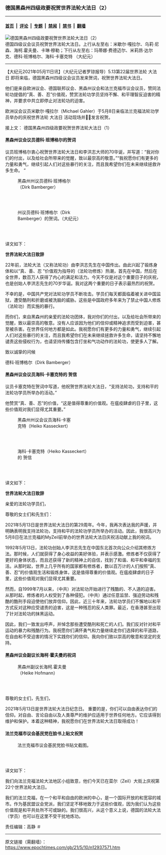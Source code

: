 ### 德国黑森州四级政要祝贺世界法轮大法日（2）

---

#### [首页](../../../..?n12937571) &nbsp;|&nbsp; [评论](../../../../../epoch-comment?n12937571) &nbsp;|&nbsp; [专题](../../../../../epoch-special?n12937571) &nbsp;|&nbsp; [禁闻](../../../../../epoch-news?n12937571) &nbsp;|&nbsp; [禁书](../../../../../books?n12937571) &nbsp;|&nbsp; [翻墙](https://github.com/gfw-breaker/nogfw/blob/master/README.md?n12937571)


<div><img alt="德国黑森州四级政要祝贺世界法轮大法日（2）" class="attachment-djy_600_400 size-djy_600_400 wp-post-image" src="https://i.epochtimes.com/assets/uploads/2021/05/id12939079-klein.jpg"/>
<div class="caption">
 德国四级议会议员祝贺世界法轮大法日。上行从左至右：米歇尔·嘎拉尔、乌莉·尼森、海柯.霍夫曼、卡琳·穆勒；下行从左至右：玛蒂娜·费德迈尔、米莉昂·达尔克、德科·班博格尔、海科·卡塞克特
（大纪元）
</div></div><hr/><div class="post_content" id="artbody" itemprop="articleBody">
 <!-- article content begin -->
 <p>
  【大纪元2021年05月11日讯】（大纪元记者罗琼报导）5.13第22届世界法轮
  <ok href="https://www.epochtimes.com/gb/tag/%E5%A4%A7%E6%B3%95%E6%97%A5.html">
   大法日
  </ok>
  即将来临，德国黑森州四级议会议员发来贺词，祝贺世界法轮大法日。
 </p>
 <p>
  他们是来自欧洲议会、德国联邦议会、黑森州议会和法兰克福市议会议员，赞同法轮功提倡的“真、善、忍”价值观，赞赏法轮功学员坚持不懈、和平理智反迫害的精神，并要求中共立即停止对法轮功的迫害。
 </p>
 <p>
  欧洲议会议员米歇尔·嘎拉尔（Michael Gahler）于5月8日亲临法兰克福法轮功学员举办的庆祝世界法轮
  <ok href="https://www.epochtimes.com/gb/tag/%E5%A4%A7%E6%B3%95%E6%97%A5.html">
   大法日
  </ok>
  活动现场并发言祝贺。
 </p>
 <p>
  接上文：
  <ok href="https://www.epochtimes.com/gb/21/5/9/n12934877.htm">
   德国黑森州四级政要祝贺世界法轮大法日（1）
  </ok>
 </p>
 <h4>
  黑森州议会议员德科·班博格尔的贺词
 </h4>
 <p>
  议员班博格尔衷心祝贺世界法轮大法日和李洪志大师的70华诞，并写道：“我对你们的付出，以及给社会所带来的觉醒，致以最崇高的敬意。”“我祝愿你们有更多的力量和勇气，继续引起人们对这些暴行的关注，而且我希望你们在未来继续拯救许多生命。 ”
 </p>
 <figure aria-describedby="caption-attachment-12939102" class="wp-caption aligncenter" id="attachment_12939102" style="width: 212px">
  <ok href="https://i.epochtimes.com/assets/uploads/2021/05/id12939102-Unknown.jpg" target="_blank">
   <img alt="" class="size-full wp-image-12939102" src="https://i.epochtimes.com/assets/uploads/2021/05/id12939102-Unknown.jpg"/>
  </ok>
  <br/><figcaption class="wp-caption-text" id="caption-attachment-12939102">
   黑森州州议员德科·班博格尔（Dirk Bamberger）
  </figcaption><br/>
 </figure><br/>
 <figure aria-describedby="caption-attachment-12937619" class="wp-caption aligncenter" id="attachment_12937619" style="width: 204px">
  <ok href="https://i.epochtimes.com/assets/uploads/2021/05/id12937619-Grusswort-von-Bamberger.jpg" target="_blank">
   <img alt="" class="wp-image-12937619" src="https://i.epochtimes.com/assets/uploads/2021/05/id12937619-Grusswort-von-Bamberger.jpg"/>
  </ok>
  <br/><figcaption class="wp-caption-text" id="caption-attachment-12937619">
   州议员德科·班博格尔（Dirk Bamberger）的贺词。（大纪元）
  </figcaption><br/>
 </figure><br/>
 <p>
  译文如下：
 </p>
 <p>
  <strong>
   世界法轮大法日致辞
  </strong>
 </p>
 <p>
  22年前，法轮大法（又称法轮功）由李洪志先生在中国传出。由此兴起了锻炼身体和以“真、善、忍 ”价值观为指导的（法轮功修炼）热潮，首先在中国，然后在全世界，数百万人获得了内心的满足和活力。今天不仅是对这个重要日子的庆祝，也是创始人李洪志先生的70岁华诞。我对这两个重要的日子表示最热烈的祝贺。
 </p>
 <p>
  不幸的是，中国共产党对法轮功学员不断攻击。学员们每天都面临着被关进中国监狱，遭受酷刑和折磨或被洗脑的威胁。这些是中国政府多年来为了禁止中国人修炼（法轮功）而实施的暴行。
 </p>
 <p>
  而你们，来自黑森州的亲爱的法轮功团体，我对你们的付出，以及给社会所带来的觉醒，致以最崇高的敬意。没有人应该因为他们的信仰或精神追求而受到迫害，甚至被杀害。在世界任何地方都是如此。我祝愿你们有更多的力量和勇气，继续引起人们对这些暴行的关注，而且我希望你们在未来继续拯救许多生命，请坚持不懈地谴责这些侵权行为，也请坚持传播包含打坐和气功动作的法轮功，使更多人了解。
 </p>
 <p>
  致以诚挚的问候
 </p>
 <p>
  德科·班博格尔（Dirk Bamberger）
 </p>
 <h4>
  黑森州议会议员海科·卡塞克特的
  <ok href="https://www.epochtimes.com/gb/tag/%E8%B4%BA%E4%BF%A1.html">
   贺信
  </ok>
 </h4>
 <p>
  议员卡塞克特在贺词中写道，他祝贺世界法轮大法日，“支持法轮功，支持和平的法轮功学员所举办的活动。”
 </p>
 <p>
  他赞赏“真、善、忍”的价值，“这是值得尊重的价值观。在瘟疫肆虐的日子里，这些价值观对我们显得尤其重要。”
 </p>
 <figure aria-describedby="caption-attachment-12939107" class="wp-caption aligncenter" id="attachment_12939107" style="width: 183px">
  <ok href="https://i.epochtimes.com/assets/uploads/2021/05/id12939107-K.jpg" target="_blank">
   <img alt="" class="size-full wp-image-12939107" src="https://i.epochtimes.com/assets/uploads/2021/05/id12939107-K.jpg"/>
  </ok>
  <br/><figcaption class="wp-caption-text" id="caption-attachment-12939107">
   黑森州州议会议员海科·卡塞克特（Heiko Kasseckert）
  </figcaption><br/>
 </figure><br/>
 <figure aria-describedby="caption-attachment-12939115" class="wp-caption aligncenter" id="attachment_12939115" style="width: 228px">
  <ok href="https://i.epochtimes.com/assets/uploads/2021/05/id12939115-3d34ca4879024da0e70cbce82fe77db0.jpg" target="_blank">
   <img alt="" class="wp-image-12939115" src="https://i.epochtimes.com/assets/uploads/2021/05/id12939115-3d34ca4879024da0e70cbce82fe77db0.jpg"/>
  </ok>
  <br/><figcaption class="wp-caption-text" id="caption-attachment-12939115">
   海科·卡塞克特（Heiko Kasseckert）的
   <ok href="https://www.epochtimes.com/gb/tag/%E8%B4%BA%E4%BF%A1.html">
    贺信
   </ok>
  </figcaption><br/>
 </figure><br/>
 <p>
  译文如下：
 </p>
 <p>
  <strong>
   世界法轮大法日致辞
  </strong>
 </p>
 <p>
  亲爱的法轮功学员们，
 </p>
 <p>
  尊敬的女士们和先生们：
 </p>
 <p>
  2021年5月13日是世界法轮大法日的第29周年。今年，我再次表达我的声援，并明确表明我支持法轮功，支持和平的法轮功学员所举办的活动。因此，我很高兴为5月8日在法兰克福的MyZeil前举办的世界法轮大法日庆祝活动献上我的祝词。
 </p>
 <p>
  1992年5月13日，法轮功创始人李洪志先生在中国东北首次向公众介绍其修炼方法。那时候，人们就获得了身心收益的美好体验，并表示感激。修炼者不仅获得了更好的身体状态，而且还获得了新的精神上的自信，找到了和谐、和平和幸福的生活。从那时起，世界上几乎所有的国家都有修炼者，数以百万计的人们按照“真、善、忍”的价值观生活和锻炼身体，这是值得尊重的价值观。在瘟疫肆虐的日子里，这些价值观对我们显得尤其重要。
 </p>
 <p>
  然而，自1999年7月以来，（中共）对法轮功开始进行了残酷的、不人道的迫害。从那时起，修炼者的人权受到了各种侵犯。（中共）通过任意监禁、强迫劳动和残酷的酷刑手段迫使他们放弃信仰。因此，近三十年来，法轮功学员们不懈地以和平方式反对这种应受谴责的迫害，这是一种残忍的反人类罪。最近，在香港甚至出现了针对法轮功的抹黑运动。
 </p>
 <p>
  因此，我们一致发出呼声，并悼念那些遭受酷刑和死亡的人们。我们反对针对和平运动的暴力和残酷行为。我祝愿你们满怀勇气和力量继续走你们选择的和平道路，在自由和不受迫害的情况下实践你们的信仰。我向你们致以崇高的敬意和坚定的支持。
 </p>
 <h4>
  黑森州议会副议长海柯·霍夫曼的祝词
 </h4>
 <figure aria-describedby="caption-attachment-12939118" class="wp-caption aligncenter" id="attachment_12939118" style="width: 183px">
  <ok href="https://i.epochtimes.com/assets/uploads/2021/05/id12939118-Hofmann.jpg" target="_blank">
   <img alt="" class="size-full wp-image-12939118" src="https://i.epochtimes.com/assets/uploads/2021/05/id12939118-Hofmann.jpg"/>
  </ok>
  <br/><figcaption class="wp-caption-text" id="caption-attachment-12939118">
   黑森州副议长海柯.霍夫曼（Heike Hofmann）
  </figcaption><br/>
 </figure><br/>
 <p>
  尊敬的女士们，先生们，
 </p>
 <p>
  2021年5月13日是世界法轮大法日纪念日。 重要的是，你们可以自由表达你们的信仰。对自由、言论自由以及人类尊严的维护应适用于世界任何地方。它应该得到维护和保护。本着这种精神，我祝愿你们在世界法轮大法日取得成功！
 </p>
 <h4>
  法兰克福市议会基民党在脸书上贴文祝贺
 </h4>
 <figure aria-describedby="caption-attachment-12939287" class="wp-caption aligncenter" id="attachment_12939287" style="width: 306px">
  <ok href="https://i.epochtimes.com/assets/uploads/2021/05/id12939287-8fec3ac80c1de1f8460fd6f016a4553b.jpg" target="_blank">
   <img alt="" class="wp-image-12939287" src="https://i.epochtimes.com/assets/uploads/2021/05/id12939287-8fec3ac80c1de1f8460fd6f016a4553b.jpg"/>
  </ok>
  <br/><figcaption class="wp-caption-text" id="caption-attachment-12939287">
   法兰克福市议会基民党脸书贴文截图。
  </figcaption><br/>
 </figure><br/>
 <p>
  译文如下：
 </p>
 <p>
  我们向法兰克福法轮大法地区小组致意，他们今天已在菜尔（Zeil）大街上庆祝第22个世界法轮大法日。
 </p>
 <p>
  我们的法兰克福，在一个和平和自由的欧洲的中心，是一个国际开放的和宽容的城市。作为基民盟议会党派，我们坚定不移地致力于这些价值观，因为我们认为这些价值观是和平共处所不可或缺的。我们很高兴，从这个意义上说，德国的法轮大法（学员）也可以在这里不受干扰地炼功。
 </p>
 <p>
  责任编辑：高静 ＃
 </p>
 <!-- article content end -->
 <div id="below_article_ad">
 </div>
</div>


---

原文链接（需翻墙）：https://www.epochtimes.com/gb/21/5/10/n12937571.htm